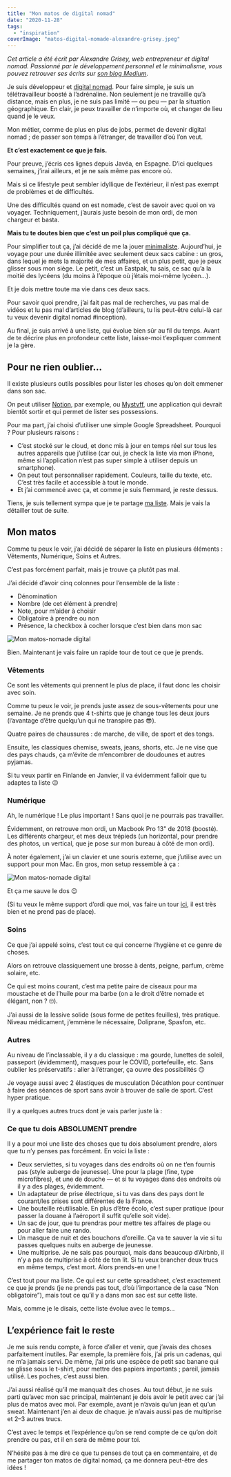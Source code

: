 ```yaml
---
title: "Mon matos de digital nomad"
date: "2020-11-28"
tags:
  - "inspiration"
coverImage: "matos-digital-nomade-alexandre-grisey.jpeg"
---
```


_Cet article a été écrit par Alexandre Grisey, web entrepreneur et digital nomad. Passionné par le développement personnel et le minimalisme, vous pouvez retrouver ses écrits sur [son blog Medium](https://medium.com/@grisey.alexandre)._

Je suis développeur et [digital nomad](https://lesnouveauxtravailleurs.fr/definition-digital-nomad/). Pour faire simple, je suis un télétravailleur boosté à l’adrénaline. Non seulement je ne travaille qu’à distance, mais en plus, je ne suis pas limité — ou peu — par la situation géographique. En clair, je peux travailler de n’importe où, et changer de lieu quand je le veux.

Mon métier, comme de plus en plus de jobs, permet de devenir digital nomad ; de passer son temps à l’étranger, de travailler d’où l’on veut.

**Et c’est exactement ce que je fais.**

<!--more-->

Pour preuve, j’écris ces lignes depuis Javéa, en Espagne. D’ici quelques semaines, j’irai ailleurs, et je ne sais même pas encore où.

Mais si ce lifestyle peut sembler idyllique de l’extérieur, il n’est pas exempt de problèmes et de difficultés.

Une des difficultés quand on est nomade, c’est de savoir avec quoi on va voyager. Techniquement, j’aurais juste besoin de mon ordi, de mon chargeur et basta.

**Mais tu te doutes bien que c’est un poil plus compliqué que ça.**

Pour simplifier tout ça, j’ai décidé de me la jouer [minimaliste](https://tobal.fr/je-suis-minimaliste/). Aujourd’hui, je voyage pour une durée illimitée avec seulement deux sacs cabine : un gros, dans lequel je mets la majorité de mes affaires, et un plus petit, que je peux glisser sous mon siège. Le petit, c’est un Eastpak, tu sais, ce sac qu’a la moitié des lycéens (du moins à l’époque où j’étais moi-même lycéen…).

Et je dois mettre toute ma vie dans ces deux sacs.

Pour savoir quoi prendre, j’ai fait pas mal de recherches, vu pas mal de vidéos et lu pas mal d’articles de blog (d’ailleurs, tu lis peut-être celui-là car tu veux devenir digital nomad #inception).

Au final, je suis arrivé à une liste, qui évolue bien sûr au fil du temps. Avant de te décrire plus en profondeur cette liste, laisse-moi t’expliquer comment je la gère.

## Pour ne rien oublier…

Il existe plusieurs outils possibles pour lister les choses qu’on doit emmener dans son sac.

On peut utiliser [Notion](https://tobal.fr/notion-outil-de-productivite-ultime/), par exemple, ou [Mystvff](https://mystvff.com/), une application qui devrait bientôt sortir et qui permet de lister ses possessions.

Pour ma part, j’ai choisi d’utiliser une simple Google Spreadsheet. Pourquoi ? Pour plusieurs raisons :

- C’est stocké sur le cloud, et donc mis à jour en temps réel sur tous les autres appareils que j’utilise (car oui, je check la liste via mon iPhone, même si l’application n’est pas super simple à utiliser depuis un smartphone).
- On peut tout personnaliser rapidement. Couleurs, taille du texte, etc. C’est très facile et accessible à tout le monde.
- Et j’ai commencé avec ça, et comme je suis flemmard, je reste dessus.

Tiens, je suis tellement sympa que je te partage [ma liste](https://docs.google.com/spreadsheets/d/1IeJ2pr65d0AVkTmkI0oY8FmWjkiE9SjV9KygCqKappI/edit?usp=sharing). Mais je vais la détailler tout de suite.

## Mon matos

Comme tu peux le voir, j’ai décidé de séparer la liste en plusieurs éléments : Vêtements, Numérique, Soins et Autres.

C’est pas forcément parfait, mais je trouve ça plutôt pas mal.

J’ai décidé d’avoir cinq colonnes pour l’ensemble de la liste :

- Dénomination
- Nombre (de cet élément à prendre)
- Note, pour m’aider à choisir
- Obligatoire à prendre ou non
- Présence, la checkbox à cocher lorsque c’est bien dans mon sac

![Mon matos-nomade digital](images/Mon-matos-nomade-digital-2.png)

Bien. Maintenant je vais faire un rapide tour de tout ce que je prends.

### **Vêtements**

Ce sont les vêtements qui prennent le plus de place, il faut donc les choisir avec soin.

Comme tu peux le voir, je prends juste assez de sous-vêtements pour une semaine. Je ne prends que 4 t-shirts que je change tous les deux jours (l’avantage d’être quelqu’un qui ne transpire pas 😎).

Quatre paires de chaussures : de marche, de ville, de sport et des tongs.

Ensuite, les classiques chemise, sweats, jeans, shorts, etc. Je ne vise que des pays chauds, ça m’évite de m’encombrer de doudounes et autres pyjamas.

Si tu veux partir en Finlande en Janvier, il va évidemment falloir que tu adaptes ta liste 😉

### **Numérique**

Ah, le numérique ! Le plus important ! Sans quoi je ne pourrais pas travailler.

Évidemment, on retrouve mon ordi, un Macbook Pro 13" de 2018 (boosté). Les différents chargeur, et mes deux trépieds (un horizontal, pour prendre des photos, un vertical, que je pose sur mon bureau à côté de mon ordi).

À noter également, j’ai un clavier et une souris externe, que j’utilise avec un support pour mon Mac. En gros, mon setup ressemble à ça :

![Mon matos-nomade digital](images/Mon-matos-nomade-digital-3.jpeg)

Et ça me sauve le dos 😉

(Si tu veux le même support d’ordi que moi, vas faire un tour [ici](https://amzn.to/3ml308G), il est très bien et ne prend pas de place).

### **Soins**

Ce que j’ai appelé soins, c’est tout ce qui concerne l’hygiène et ce genre de choses.

Alors on retrouve classiquement une brosse à dents, peigne, parfum, crème solaire, etc.

Ce qui est moins courant, c’est ma petite paire de ciseaux pour ma moustache et de l’huile pour ma barbe (on a le droit d’être nomade et élégant, non ? 🙄).

J’ai aussi de la lessive solide (sous forme de petites feuilles), très pratique. Niveau médicament, j’emmène le nécessaire, Doliprane, Spasfon, etc.

### **Autres**

Au niveau de l’inclassable, il y a du classique : ma gourde, lunettes de soleil, passeport (évidemment), masques pour le COVID, portefeuille, etc. Sans oublier les préservatifs : aller à l’étranger, ça ouvre des possibilités 😏

Je voyage aussi avec 2 élastiques de musculation Décathlon pour continuer à faire des séances de sport sans avoir à trouver de salle de sport. C’est hyper pratique.

Il y a quelques autres trucs dont je vais parler juste là :

### **Ce que tu dois ABSOLUMENT prendre**

Il y a pour moi une liste des choses que tu dois absolument prendre, alors que tu n’y penses pas forcément. En voici la liste :

- Deux serviettes, si tu voyages dans des endroits où on ne t’en fournis pas (style auberge de jeunesse). Une pour la plage (fine, type microfibres), et une de douche — et si tu voyages dans des endroits où il y a des plages, évidemment.
- Un adaptateur de prise électrique, si tu vas dans des pays dont le courant/les prises sont différentes de la France.
- Une bouteille réutilisable. En plus d’être écolo, c’est super pratique (pour passer la douane à l’aéroport il suffit qu’elle soit vide).
- Un sac de jour, que tu prendras pour mettre tes affaires de plage ou pour aller faire une rando.
- Un masque de nuit et des bouchons d’oreille. Ça va te sauver la vie si tu passes quelques nuits en auberge de jeunesse.
- Une multiprise. Je ne sais pas pourquoi, mais dans beaucoup d’Airbnb, il n’y a pas de multiprise à côté de ton lit. Si tu veux brancher deux trucs en même temps, c’est mort. Alors prends-en une !

C’est tout pour ma liste. Ce qui est sur cette spreadsheet, c’est exactement ce que je prends (je ne prends pas tout, d’où l’importance de la case “Non obligatoire”), mais tout ce qu’il y a dans mon sac est sur cette liste.

Mais, comme je le disais, cette liste évolue avec le temps…

## L’expérience fait le reste

Je me suis rendu compte, à force d’aller et venir, que j’avais des choses parfaitement inutiles. Par exemple, la première fois, j’ai pris un cadenas, qui ne m’a jamais servi. De même, j’ai pris une espèce de petit sac banane qui se glisse sous le t-shirt, pour mettre des papiers importants ; pareil, jamais utilisé. Les poches, c’est aussi bien.

J’ai aussi réalisé qu’il me manquait des choses. Au tout début, je ne suis parti qu’avec mon sac principal, maintenant je dois avoir le petit avec car j’ai plus de matos avec moi. Par exemple, avant je n’avais qu’un jean et qu’un sweat. Maintenant j’en ai deux de chaque. je n’avais aussi pas de multiprise et 2–3 autres trucs.

C’est avec le temps et l’expérience qu’on se rend compte de ce qu’on doit prendre ou pas, et il en sera de même pour toi.

N’hésite pas à me dire ce que tu penses de tout ça en commentaire, et de me partager ton matos de digital nomad, ça me donnera peut-être des idées !
